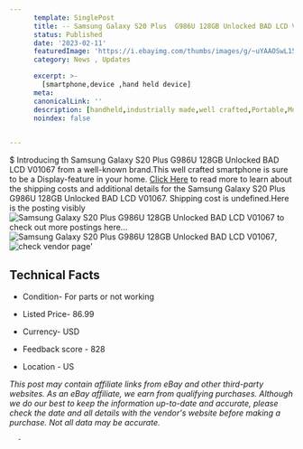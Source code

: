 ```yaml
---
      template: SinglePost
      title: -- Samsung Galaxy S20 Plus  G986U 128GB Unlocked BAD LCD V01067
      status: Published
      date: '2023-02-11'
      featuredImage: 'https://i.ebayimg.com/thumbs/images/g/~uYAAOSwL15juJ60/s-l225.jpg'
      category: News , Updates

      excerpt: >-
        [smartphone,device ,hand held device]
      meta:
      canonicalLink: ''
      description: [handheld,industrially made,well crafted,Portable,Mobile,Compact,Convenient,Lightweight,Maneuverable,Man-portable,Miniature,Carriable,Hand-held,Light,Holdable,Transportable,Mobile device,Pocket-sized,On-the-go,Wireless,Cordless,Compact size,Convenient size, smartphone,device ,hand held device]
      noindex: false
      

---
```

$
      Introducing th Samsung Galaxy S20 Plus  G986U 128GB Unlocked BAD LCD V01067 from a well-known brand.This well crafted smartphone is sure to be a Display-feature in your home. [Click Here](https://www.ebay.com/itm/155402775186?hash=item242eba2a92%3Ag%3A%7EuYAAOSwL15juJ60&mkevt=1&mkcid=1&mkrid=711-53200-19255-0&campid=%253CePNCampaignId%253E&customid=%253CreferenceId%253E&toolid=10049) to read more to learn about the shipping costs and additional details for the Samsung Galaxy S20 Plus  G986U 128GB Unlocked BAD LCD V01067. Shipping cost is undefined.Here is the posting visibly ![Samsung Galaxy S20 Plus  G986U 128GB Unlocked BAD LCD V01067](https://i.ebayimg.com/thumbs/images/g/~uYAAOSwL15juJ60/s-l225.jpg) to check out more postings here... ![Samsung Galaxy S20 Plus  G986U 128GB Unlocked BAD LCD V01067](https://i.ebayimg.com/images/g/~uYAAOSwL15juJ60/s-l1600.jpg), ![check vendor page](https://origin-galleryplus.ebayimg.com/ws/web/155402775186_2_0_1/225x225.jpg,https://origin-galleryplus.ebayimg.com/ws/web/155402775186_3_0_1/225x225.jpg,https://origin-galleryplus.ebayimg.com/ws/web/155402775186_4_0_1/225x225.jpg,https://origin-galleryplus.ebayimg.com/ws/web/155402775186_5_0_1/225x225.jpg,https://origin-galleryplus.ebayimg.com/ws/web/155402775186_6_0_1/225x225.jpg)'

      

 ## Technical Facts 



     
      

 - Condition- For parts or not working 


      

 - Listed Price- 86.99 


      

 - Currency- USD 


      

 - Feedback score - 828 


      

 - Location - US 


      
      

 *_This post may contain affiliate links from eBay and other third-party websites. As an eBay affiliate, we earn from qualifying purchases. Although we do our best to keep the information up-to-date and accurate, please check the date and all details with the vendor's website before making a purchase. Not all data may be accurate._*




      -
